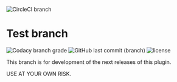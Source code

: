 ![CircleCI branch](https://img.shields.io/circleci/project/github/flintintoe/SimpleSidebar/test.svg?style=for-the-badge)
# Test branch
![Codacy branch grade](https://img.shields.io/codacy/grade/ad2a5c3320dd43cbad38ba13a85f8a66/test.svg?style=flat-square) ![GitHub last commit (branch)](https://img.shields.io/github/last-commit/flintintoe/SimpleSidebar/test.svg?style=flat-square) ![license](https://img.shields.io/github/license/flintintoe/SimpleSidebar.svg?style=flat-square)

This branch is for development of the next releases of this plugin.

USE AT YOUR OWN RISK.

